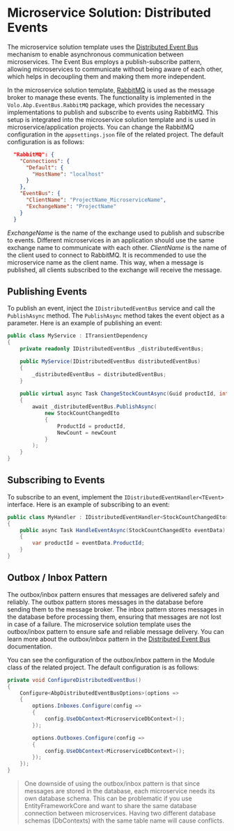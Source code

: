 # Microservice Solution: Distributed Events

The microservice solution template uses the [Distributed Event Bus](../../framework/infrastructure/event-bus/distributed/index.md) mechanism to enable asynchronous communication between microservices. The Event Bus employs a publish-subscribe pattern, allowing microservices to communicate without being aware of each other, which helps in decoupling them and making them more independent.

In the microservice solution template, [RabbitMQ](https://www.rabbitmq.com/) is used as the message broker to manage these events. The functionality is implemented in the `Volo.Abp.EventBus.RabbitMQ` package, which provides the necessary implementations to publish and subscribe to events using RabbitMQ. This setup is integrated into the microservice solution template and is used in microservice/application projects. You can change the RabbitMQ configuration in the `appsettings.json` file of the related project. The default configuration is as follows:

```json
  "RabbitMQ": {
    "Connections": {
      "Default": {
        "HostName": "localhost"
      }
    },
    "EventBus": {
      "ClientName": "ProjectName_MicroserviceName",
      "ExchangeName": "ProjectName"
    }
  }
```

*ExchangeName* is the name of the exchange used to publish and subscribe to events. Different microservices in an application should use the same exchange name to communicate with each other. *ClientName* is the name of the client used to connect to RabbitMQ. It is recommended to use the microservice name as the client name. This way, when a message is published, all clients subscribed to the exchange will receive the message.

## Publishing Events

To publish an event, inject the `IDistributedEventBus` service and call the `PublishAsync` method. The `PublishAsync` method takes the event object as a parameter. Here is an example of publishing an event:

```csharp
public class MyService : ITransientDependency
{
    private readonly IDistributedEventBus _distributedEventBus;

    public MyService(IDistributedEventBus distributedEventBus)
    {
        _distributedEventBus = distributedEventBus;
    }
    
    public virtual async Task ChangeStockCountAsync(Guid productId, int newCount)
    {
        await _distributedEventBus.PublishAsync(
            new StockCountChangedEto
            {
                ProductId = productId,
                NewCount = newCount
            }
        );
    }
}
```

## Subscribing to Events

To subscribe to an event, implement the `IDistributedEventHandler<TEvent>` interface. Here is an example of subscribing to an event:

```csharp
public class MyHandler : IDistributedEventHandler<StockCountChangedEto>, ITransientDependency
{
    public async Task HandleEventAsync(StockCountChangedEto eventData)
    {
        var productId = eventData.ProductId;
    }
}
```

## Outbox / Inbox Pattern

The outbox/inbox pattern ensures that messages are delivered safely and reliably. The outbox pattern stores messages in the database before sending them to the message broker. The inbox pattern stores messages in the database before processing them, ensuring that messages are not lost in case of a failure. The microservice solution template uses the outbox/inbox pattern to ensure safe and reliable message delivery. You can learn more about the outbox/inbox pattern in the [Distributed Event Bus](../../framework/infrastructure/event-bus/distributed/index.md#outbox--inbox-for-transactional-events) documentation.

You can see the configuration of the outbox/inbox pattern in the Module class of the related project. The default configuration is as follows:

```csharp
private void ConfigureDistributedEventBus()
{
    Configure<AbpDistributedEventBusOptions>(options =>
    {
        options.Inboxes.Configure(config =>
        {
            config.UseDbContext<MicroserviceDbContext>();
        });

        options.Outboxes.Configure(config =>
        {
            config.UseDbContext<MicroserviceDbContext>();
        });
    });
}
```

> One downside of using the outbox/inbox pattern is that since messages are stored in the database, each microservice needs its own database schema. This can be problematic if you use EntityFrameworkCore and want to share the same database connection between microservices. Having two different database schemas (DbContexts) with the same table name will cause conflicts.